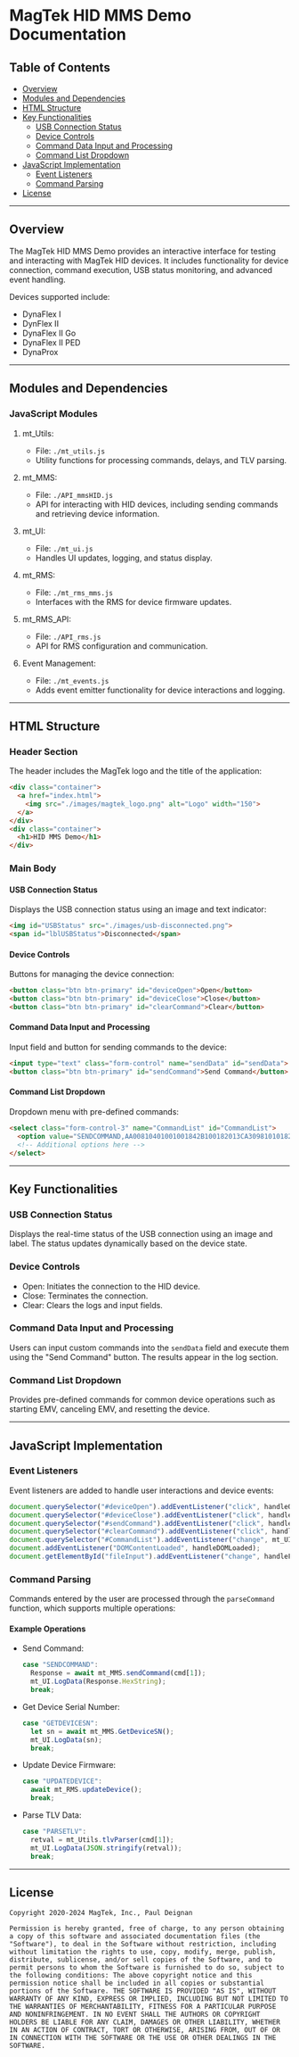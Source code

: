 # MagTek HID MMS Demo Documentation

## Table of Contents

- [Overview](#overview)
- [Modules and Dependencies](#modules-and-dependencies)
- [HTML Structure](#html-structure)
- [Key Functionalities](#key-functionalities)
  - [USB Connection Status](#usb-connection-status)
  - [Device Controls](#device-controls)
  - [Command Data Input and Processing](#command-data-input-and-processing)
  - [Command List Dropdown](#command-list-dropdown)
- [JavaScript Implementation](#javascript-implementation)
  - [Event Listeners](#event-listeners)
  - [Command Parsing](#command-parsing)
- [License](#license)

---

## Overview

The MagTek HID MMS Demo provides an interactive interface for testing and interacting with MagTek HID devices. It includes functionality for device connection, command execution, USB status monitoring, and advanced event handling.

Devices supported include:
- DynaFlex I
- DynFlex II
- DynaFlex II Go
- DynaFlex II PED
- DynaProx
---

## Modules and Dependencies

### JavaScript Modules

1. mt_Utils:
   - File: `./mt_utils.js`
   - Utility functions for processing commands, delays, and TLV parsing.

2. mt_MMS:
   - File: `./API_mmsHID.js`
   - API for interacting with HID devices, including sending commands and retrieving device information.

3. mt_UI:
   - File: `./mt_ui.js`
   - Handles UI updates, logging, and status display.

4. mt_RMS:
   - File: `./mt_rms_mms.js`
   - Interfaces with the RMS for device firmware updates.

5. mt_RMS_API:
   - File: `./API_rms.js`
   - API for RMS configuration and communication.

6. Event Management:
   - File: `./mt_events.js`
   - Adds event emitter functionality for device interactions and logging.

---

## HTML Structure

### Header Section

The header includes the MagTek logo and the title of the application:

```html
<div class="container">
  <a href="index.html">
    <img src="./images/magtek_logo.png" alt="Logo" width="150">
  </a>
</div>
<div class="container">
  <h1>HID MMS Demo</h1>
</div>
```

### Main Body

#### USB Connection Status

Displays the USB connection status using an image and text indicator:

```html
<img id="USBStatus" src="./images/usb-disconnected.png">
<span id="lblUSBStatus">Disconnected</span>
```

#### Device Controls

Buttons for managing the device connection:

```html
<button class="btn btn-primary" id="deviceOpen">Open</button>
<button class="btn btn-primary" id="deviceClose">Close</button>
<button class="btn btn-primary" id="clearCommand">Clear</button>
```

#### Command Data Input and Processing

Input field and button for sending commands to the device:

```html
<input type="text" class="form-control" name="sendData" id="sendData">
<button class="btn btn-primary" id="sendCommand">Send Command</button>
```

#### Command List Dropdown

Dropdown menu with pre-defined commands:

```html
<select class="form-control-3" name="CommandList" id="CommandList">
  <option value="SENDCOMMAND,AA00810401001001842B100182013CA3098101018201018301018402000386159C01009F02060000000001009F0306000000000000">START EMV</option>
  <!-- Additional options here -->
</select>
```

---

## Key Functionalities

### USB Connection Status

Displays the real-time status of the USB connection using an image and label. The status updates dynamically based on the device state.

### Device Controls

- Open: Initiates the connection to the HID device.
- Close: Terminates the connection.
- Clear: Clears the logs and input fields.

### Command Data Input and Processing

Users can input custom commands into the `sendData` field and execute them using the "Send Command" button. The results appear in the log section.

### Command List Dropdown

Provides pre-defined commands for common device operations such as starting EMV, canceling EMV, and resetting the device.

---

## JavaScript Implementation

### Event Listeners

Event listeners are added to handle user interactions and device events:

```javascript
document.querySelector("#deviceOpen").addEventListener("click", handleOpenButton);
document.querySelector("#deviceClose").addEventListener("click", handleCloseButton);
document.querySelector("#sendCommand").addEventListener("click", handleSendCommandButton);
document.querySelector("#clearCommand").addEventListener("click", handleClearButton);
document.querySelector("#CommandList").addEventListener("change", mt_UI.FromListToText);
document.addEventListener("DOMContentLoaded", handleDOMLoaded);
document.getElementById("fileInput").addEventListener("change", handleFileUpload);
```

### Command Parsing

Commands entered by the user are processed through the `parseCommand` function, which supports multiple operations:

#### Example Operations

- Send Command:
  ```javascript
  case "SENDCOMMAND":
    Response = await mt_MMS.sendCommand(cmd[1]);
    mt_UI.LogData(Response.HexString);
    break;
  ```

- Get Device Serial Number:
  ```javascript
  case "GETDEVICESN":
    let sn = await mt_MMS.GetDeviceSN();
    mt_UI.LogData(sn);
    break;
  ```

- Update Device Firmware:
  ```javascript
  case "UPDATEDEVICE":
    await mt_RMS.updateDevice();
    break;
  ```

- Parse TLV Data:
  ```javascript
  case "PARSETLV":
    retval = mt_Utils.tlvParser(cmd[1]);
    mt_UI.LogData(JSON.stringify(retval));
    break;
  ```

---

## License

```plaintext
Copyright 2020-2024 MagTek, Inc., Paul Deignan

Permission is hereby granted, free of charge, to any person obtaining a copy of this software and associated documentation files (the "Software"), to deal in the Software without restriction, including without limitation the rights to use, copy, modify, merge, publish, distribute, sublicense, and/or sell copies of the Software, and to permit persons to whom the Software is furnished to do so, subject to the following conditions: The above copyright notice and this permission notice shall be included in all copies or substantial portions of the Software. THE SOFTWARE IS PROVIDED "AS IS", WITHOUT WARRANTY OF ANY KIND, EXPRESS OR IMPLIED, INCLUDING BUT NOT LIMITED TO THE WARRANTIES OF MERCHANTABILITY, FITNESS FOR A PARTICULAR PURPOSE AND NONINFRINGEMENT. IN NO EVENT SHALL THE AUTHORS OR COPYRIGHT HOLDERS BE LIABLE FOR ANY CLAIM, DAMAGES OR OTHER LIABILITY, WHETHER IN AN ACTION OF CONTRACT, TORT OR OTHERWISE, ARISING FROM, OUT OF OR IN CONNECTION WITH THE SOFTWARE OR THE USE OR OTHER DEALINGS IN THE SOFTWARE.
```
